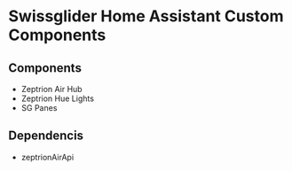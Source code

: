 # Swissglider Home Assistant Custom Components
## Components
* Zeptrion Air Hub
* Zeptrion Hue Lights
* SG Panes

## Dependencis
* zeptrionAirApi
